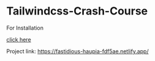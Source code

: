 # Tailwindcss-Crash-Course

For Installation

[click here](https://tailwindcss.com/docs/installation)

Project link: https://fastidious-haupia-fdf5ae.netlify.app/
